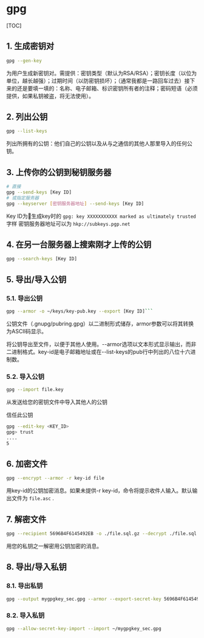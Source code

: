 # gpg

[TOC]

## 1. 生成密钥对

```sh
gpg --gen-key
```

为用户生成新密钥对。需提供：密钥类型（默认为RSA/RSA）；密钥长度（以位为单位，越长越强）；过期时间（以防密钥损坏）；（通常我都是一路回车过去）接下来的还是要填一填的：名称、电子邮箱、标识密钥所有者的注释；密码短语（必须提供，如果私钥被盗，将无法使用）。

## 2. 列出公钥

```sh
gpg --list-keys
```

列出所拥有的公钥：他们自己的公钥以及从与之通信的其他人那里导入的任何公钥。

## 3. 上传你的公钥到秘钥服务器

```sh
# 直接
gpg --send-keys [Key ID]
# 或指定服务器
gpg --keyserver [密钥服务器地址] --send-keys [Key ID]
```

Key ID为生成key时的 ```gpg: key XXXXXXXXXXX marked as ultimately trusted``` 字样
密钥服务器地址可以为 ```hkp://subkeys.pgp.net```

## 4. 在另一台服务器上搜索刚才上传的公钥

```sh
gpg --search-keys [Key ID]
```

## 5. 导出/导入公钥

### 5.1. 导出公钥

```sh
gpg --armor -o ~/keys/key-pub.key --export [Key ID]```
```

公钥文件（.gnupg/pubring.gpg）以二进制形式储存，armor参数可以将其转换为ASCII码显示。

将公钥导出至文件，以便于其他人使用。--armor选项以文本形式显示输出，而非二进制格式。key-id是电子邮箱地址或在--list-keys的pub行中列出的八位十六进制数。

### 5.2. 导入公钥

```sh
gpg --import file.key
```

从发送给您的密钥文件中导入其他人的公钥

信任此公钥

```sh
gpg --edit-key <KEY_ID>
gpg> trust
....
5
```

## 6. 加密文件

```sh
gpg --encrypt --armor -r key-id file
```

用key-id的公钥加密消息。如果未提供-r key-id，命令将提示收件人输入。默认输出文件为 `file.asc` .

## 7. 解密文件

```sh
gpg --recipient 5696B4F6145492EB -o ./file.sql.gz --decrypt ./file.sql.gz.asc
```

用您的私钥之一解密用公钥加密的消息。

## 8. 导出/导入私钥

### 8.1. 导出私钥

```sh
gpg --output mygpgkey_sec.gpg --armor --export-secret-key 5696B4F6145492EB
```

### 8.2. 导入私钥

```sh
gpg --allow-secret-key-import --import ~/mygpgkey_sec.gpg
```
